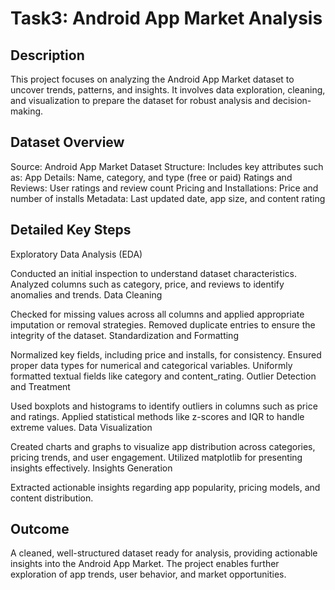 # Task3: Android App Market Analysis
## Description
This project focuses on analyzing the Android App Market dataset to uncover trends, patterns, and insights. It involves data exploration, cleaning, and visualization to prepare the dataset for robust analysis and decision-making.

## Dataset Overview
Source: Android App Market Dataset
Structure:
Includes key attributes such as:
App Details: Name, category, and type (free or paid)
Ratings and Reviews: User ratings and review count
Pricing and Installations: Price and number of installs
Metadata: Last updated date, app size, and content rating
## Detailed Key Steps
Exploratory Data Analysis (EDA)

Conducted an initial inspection to understand dataset characteristics.
Analyzed columns such as category, price, and reviews to identify anomalies and trends.
Data Cleaning

Checked for missing values across all columns and applied appropriate imputation or removal strategies.
Removed duplicate entries to ensure the integrity of the dataset.
Standardization and Formatting

Normalized key fields, including price and installs, for consistency.
Ensured proper data types for numerical and categorical variables.
Uniformly formatted textual fields like category and content_rating.
Outlier Detection and Treatment

Used boxplots and histograms to identify outliers in columns such as price and ratings.
Applied statistical methods like z-scores and IQR to handle extreme values.
Data Visualization

Created charts and graphs to visualize app distribution across categories, pricing trends, and user engagement.
Utilized matplotlib for presenting insights effectively.
Insights Generation

Extracted actionable insights regarding app popularity, pricing models, and content distribution.
## Outcome
A cleaned, well-structured dataset ready for analysis, providing actionable insights into the Android App Market. The project enables further exploration of app trends, user behavior, and market opportunities.


